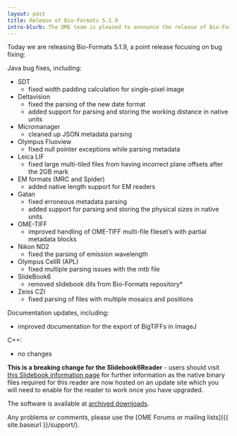 ```yaml
---
layout: post
title: Release of Bio-Formats 5.1.9
intro-blurb: The OME team is pleased to announce the release of Bio-Formats 5.1.9
---
```

Today we are releasing Bio-Formats 5.1.9, a point release focusing on
bug fixing:

Java bug fixes, including:

-  SDT
     - fixed width padding calculation for single-pixel image
-  Deltavision
     - fixed the parsing of the new date format
     - added support for parsing and storing the working distance in native units
-  Micromanager
     - cleaned up JSON metadata parsing
-  Olympus Fluoview
     - fixed null pointer exceptions while parsing metadata
-  Leica LIF
     - fixed large multi-tiled files from having incorrect plane offsets after the 2GB mark
-  EM formats (MRC and Spider)
     - added native length support for EM readers
-  Gatan
     - fixed erroneous metadata parsing
     - added support for parsing and storing the physical sizes in native units
-  OME-TIFF
     - improved handling of OME-TIFF multi-file fileset’s with partial metadata blocks
-  Nikon ND2
     - fixed the parsing of emission wavelength
-  Olympus CellR (APL)
     - fixed multiple parsing issues with the mtb file
-  SlideBook6
     - removed slidebook dlls from Bio-Formats repository*
-  Zeiss CZI
     - fixed parsing of files with multiple mosaics and positions

Documentation updates, including:

-  improved documentation for the export of BigTIFFs in ImageJ

C++:

-  no changes

**This is a breaking change for the Slidebook6Reader** - users should
visit [this Slidebook information
page](http://www.openmicroscopy.org/info/slidebook) for further
information as the native binary files required for this reader are
now hosted on an update site which you will need to enable for the
reader to work once you have upgraded.

The software is available at [archived downloads](http://downloads.openmicroscopy.org/bio-formats/5.1.9).

Any problems or comments, please use the [OME Forums or mailing lists]({{ site.baseurl }}/support/).
